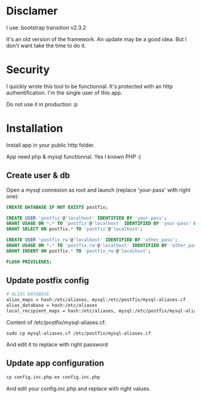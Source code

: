 Disclamer
=========

I use:
bootstrap transition v2.3.2

It's an old version of the framework. An update may be a good idea. But I don't
want take the time to do it.

Security
========
I quickly wrote this tool to be functionnal. It's protected with an http
authentification. I'm the single user of this app.

Do not use it in production :p

Installation
============
Install app in your public http folder.

App need php & mysql functionnal. Yes I known PHP :(

Create user & db
----------------

Open a mysql connexion as root and launch (replace 'your-pass' with right one):

```sql
CREATE DATABASE IF NOT EXISTS postfix;

CREATE USER 'postfix'@'localhost' IDENTIFIED BY 'your-pass';
GRANT USAGE ON *.* TO 'postfix'@'localhost' IDENTIFIED BY 'your-pass' WITH MAX_QUERIES_PER_HOUR 0 MAX_CONNECTIONS_PER_HOUR 0 MAX_UPDATES_PER_HOUR 0 MAX_USER_CONNECTIONS 0;
GRANT SELECT ON postfix.* TO 'postfix'@'localhost';

CREATE USER 'postfix_rw'@'localhost' IDENTIFIED BY 'other_pass';
GRANT USAGE ON *.* TO 'postfix_rw'@'localhost' IDENTIFIED BY 'other_pass' WITH MAX_QUERIES_PER_HOUR 0 MAX_CONNECTIONS_PER_HOUR 0 MAX_UPDATES_PER_HOUR 0 MAX_USER_CONNECTIONS 0;
GRANT INSERT ON postfix.* TO 'postfix_rw'@'localhost';

FLUSH PRIVILEGES;
```

Update postfix config
---------------------

```bash
# ALIAS DATABASE
alias_maps = hash:/etc/aliases, mysql:/etc/postfix/mysql-aliases.cf
alias_database = hash:/etc/aliases
local_recipient_maps = hash:/etc/aliases, mysql:/etc/postfix/mysql-aliases.cf
```

Content of /etc/postfix/mysql-aliases.cf:
```
sudo cp mysql-aliases.cf /etc/postfix/mysql-aliases.cf
```

And edit it to replace with right password

Update app configuration
------------------------

```bash
cp config.inc.php-ex config.inc.php
```

And edit your config.inc.php and replace with right values.
